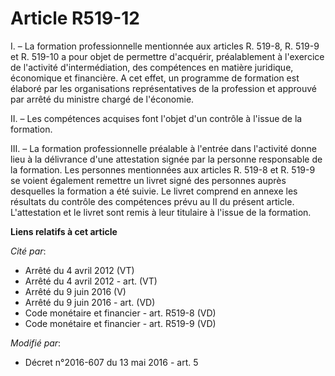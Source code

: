 # Article R519-12

I. – La formation professionnelle mentionnée aux articles R. 519-8, R. 519-9 et R. 519-10 a pour objet de permettre
d'acquérir, préalablement à l'exercice de l'activité d'intermédiation, des compétences en matière juridique, économique et
financière. A cet effet, un programme de formation est élaboré par les organisations représentatives de la profession et
approuvé par arrêté du ministre chargé de l'économie.

II. – Les compétences acquises font l'objet d'un contrôle à l'issue de la formation.

III. – La formation professionnelle préalable à l'entrée dans l'activité donne lieu à la délivrance d'une attestation signée
par la personne responsable de la formation. Les personnes mentionnées aux articles R. 519-8 et R. 519-9 se voient également
remettre un livret signé des personnes auprès desquelles la formation a été suivie. Le livret comprend en annexe les
résultats du contrôle des compétences prévu au II du présent article. L'attestation et le livret sont remis à leur titulaire
à l'issue de la formation.

**Liens relatifs à cet article**

_Cité par_:

  - Arrêté du 4 avril 2012 (VT)
  - Arrêté du 4 avril 2012 - art. (VT)
  - Arrêté du 9 juin 2016 (V)
  - Arrêté du 9 juin 2016 - art. (VD)
  - Code monétaire et financier - art. R519-8 (VD)
  - Code monétaire et financier - art. R519-9 (VD)

_Modifié par_:

  - Décret n°2016-607 du 13 mai 2016 - art. 5
